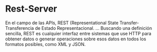 # Rest-Server
 En el campo de las APIs, REST (Representational State Transfer- Transferencia de Estado Representacional. ... Buscando una definición sencilla, REST es cualquier interfaz entre sistemas que use HTTP para obtener datos o generar operaciones sobre esos datos en todos los formatos posibles, como XML y JSON.
